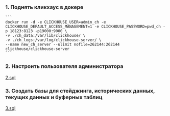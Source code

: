 ### 1. Поднять кликхаус в докере

    ```
    docker run -d -e CLICKHOUSE_USER=admin_ch -e CLICKHOUSE_DEFAULT_ACCESS_MANAGEMENT=1 -e CLICKHOUSE_PASSWORD=pwd_ch -p 18123:8123 -p19000:9000 \
    -v ./ch_data:/var/lib/clickhouse/ \
    -v ./ch_logs:/var/log/clickhouse-server/ \
    --name new_ch_server --ulimit nofile=262144:262144 clickhouse/clickhouse-server
    ```
### 2. Настроить пользователя администратора
   [2.sql](https://github.com/IrinaDanilova-dev/WB-Practice-BI-OLAP/blob/main/clickhouse/2.sql)

### 3.  Создать базы для стейджинга, исторических данных, текущих данных и буферных таблиц
   [3.sql](https://github.com/IrinaDanilova-dev/WB-Practice-BI-OLAP/blob/main/clickhouse/3.sql)

